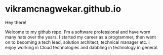 # vikramcnagwekar.github.io
Hey there!

Welcome to my github repo.
I'm a software professional and have worn many hats over the years. 
I started my career as a programmer, then went on to becoming a tech lead, solution architect, technical manager etc. 
I enjoy working in Cloud technologies and dabbling in technology in general.
